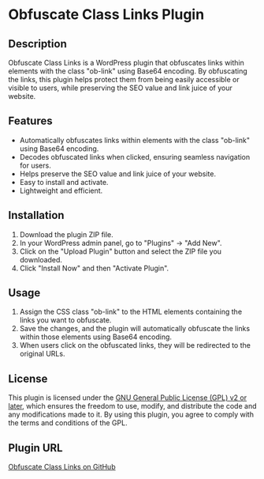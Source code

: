 # Obfuscate Class Links Plugin

## Description

Obfuscate Class Links is a WordPress plugin that obfuscates links within elements with the class "ob-link" using Base64 encoding. By obfuscating the links, this plugin helps protect them from being easily accessible or visible to users, while preserving the SEO value and link juice of your website.

## Features

- Automatically obfuscates links within elements with the class "ob-link" using Base64 encoding.
- Decodes obfuscated links when clicked, ensuring seamless navigation for users.
- Helps preserve the SEO value and link juice of your website.
- Easy to install and activate.
- Lightweight and efficient.

## Installation

1. Download the plugin ZIP file.
2. In your WordPress admin panel, go to "Plugins" -> "Add New".
3. Click on the "Upload Plugin" button and select the ZIP file you downloaded.
4. Click "Install Now" and then "Activate Plugin".

## Usage

1. Assign the CSS class "ob-link" to the HTML elements containing the links you want to obfuscate.
2. Save the changes, and the plugin will automatically obfuscate the links within those elements using Base64 encoding.
3. When users click on the obfuscated links, they will be redirected to the original URLs.

## License

This plugin is licensed under the [GNU General Public License (GPL) v2 or later](https://www.gnu.org/licenses/gpl-2.0.html), which ensures the freedom to use, modify, and distribute the code and any modifications made to it. By using this plugin, you agree to comply with the terms and conditions of the GPL.

## Plugin URL

[Obfuscate Class Links on GitHub](https://github.com/syllod/Obfuscate-Class-Links_wp-plugin)
